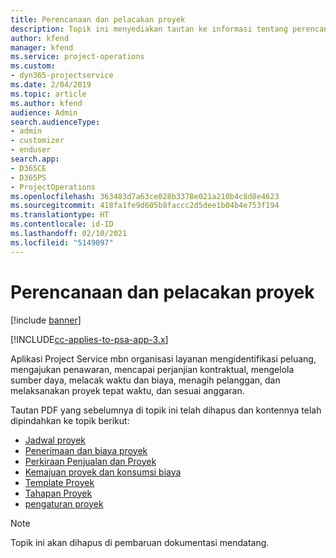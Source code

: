 ```yaml
---
title: Perencanaan dan pelacakan proyek
description: Topik ini menyediakan tautan ke informasi tentang perencanaan dan pelacakan dalam Project Service Automation.
author: kfend
manager: kfend
ms.service: project-operations
ms.custom:
- dyn365-projectservice
ms.date: 2/04/2019
ms.topic: article
ms.author: kfend
audience: Admin
search.audienceType:
- admin
- customizer
- enduser
search.app:
- D365CE
- D365PS
- ProjectOperations
ms.openlocfilehash: 363483d7a63ce028b3378e021a210b4c8d8e4623
ms.sourcegitcommit: 418fa1fe9d605b8faccc2d5dee1b04b4e753f194
ms.translationtype: HT
ms.contentlocale: id-ID
ms.lasthandoff: 02/10/2021
ms.locfileid: "5149097"
---
```

# <a name="project-planning-and-tracking"></a>Perencanaan dan pelacakan proyek

[!include [banner](../../includes/psa-now-project-operations.md)]

[!INCLUDE[cc-applies-to-psa-app-3.x](../../includes/cc-applies-to-psa-app-3x.md)]

Aplikasi Project Service mbn organisasi layanan mengidentifikasi peluang, mengajukan penawaran, mencapai perjanjian kontraktual, mengelola sumber daya, melacak waktu dan biaya, menagih pelanggan, dan melaksanakan proyek tepat waktu, dan sesuai anggaran. 

Tautan PDF yang sebelumnya di topik ini telah dihapus dan kontennya telah dipindahkan ke topik berikut:

- [Jadwal proyek](../project-creating.md)
- [Penerimaan dan biaya proyek](../project-estimating.md)
- [Perkiraan Penjualan dan Proyek](../project-leveraging.md)
- [Kemajuan proyek dan konsumsi biaya](../project-tracking.md)
- [Template Proyek](../project-templates.md)
- [Tahapan Proyek](../project-stages.md)
- [pengaturan proyek](../project-settings.md)

> [!NOTE]
> Topik ini akan dihapus di pembaruan dokumentasi mendatang. 
